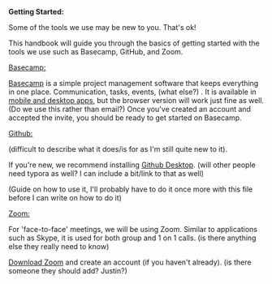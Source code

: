 **Getting Started:**

Some of the tools we use may be new to you. That's ok! 

This handbook will guide you through the basics of getting started with the tools we use such as Basecamp, GitHub, and Zoom.



<u>Basecamp:</u>

[Basecamp](https://basecamp.com/welcome-back_) is a simple project management software that keeps everything in one place. Communication, tasks, events, (what else?) . It is available in [mobile and desktop apps,](https://basecamp.com/via) but the browser version will work just fine as well. (Do we use this rather than email?) Once you've created an account and accepted the invite, you should be ready to get started on Basecamp.



<u>Github:</u>

(difficult to describe what it does/is for as I'm still quite new to it). 

If you're new, we recommend installing [Github Desktop](https://desktop.github.com/). (will other people need typora as well? I can include a bit/link to that as well)

(Guide on how to use it, I'll probably have to do it once more with this file before I can write on how to do it)



<u>Zoom:</u>

For 'face-to-face' meetings, we will be using Zoom. Similar to applications such as Skype, it is used for both group and 1 on 1 calls. (is there anything else they really need to know)

[Download Zoom](https://zoom.us/support/download) and create an account (if you haven't already). (is there someone they should add? Justin?)